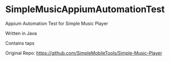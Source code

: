 # SimpleMusicAppiumAutomationTest

Appium Automation Test for Simple Music Player

Written in Java

Contains taps

Original Repo: https://github.com/SimpleMobileTools/Simple-Music-Player
